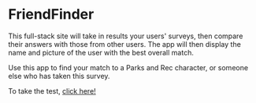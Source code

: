 # FriendFinder

This full-stack site will take in results your users' surveys, then compare their answers with those from other users. The app will then display the name and picture of the user with the best overall match.

Use this app to find your match to a Parks and Rec character, or someone else who has taken this survey.

To take the test, [click here!](https://infinite-reaches-57831.herokuapp.com/)